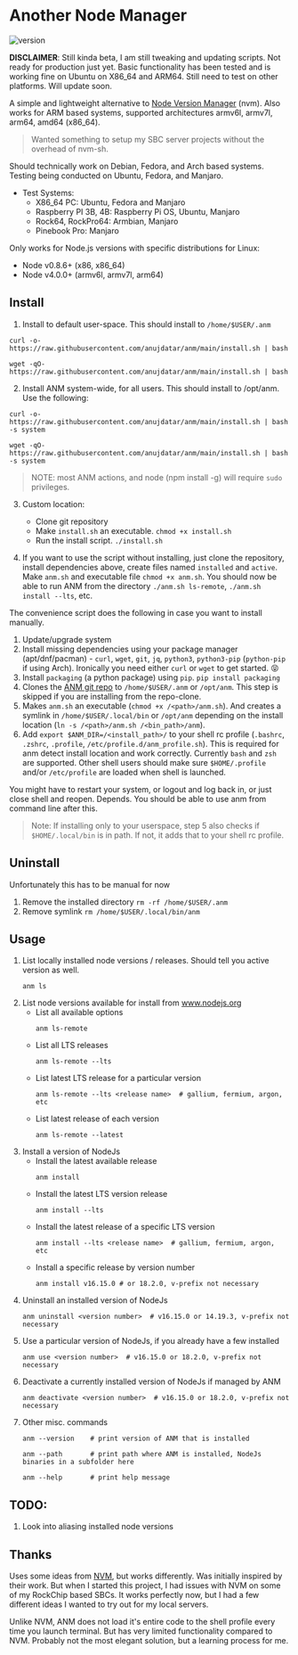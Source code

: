 # Another Node Manager

![version](https://img.shields.io/github/v/tag/anujdatar/anm?label=version&sort=semver)

**DISCLAIMER**: Still kinda beta, I am still tweaking and updating scripts.
Not ready for production just yet. Basic functionality has been tested and is
working fine on Ubuntu on X86_64 and ARM64. Still need to test on other platforms. Will update soon.

A simple and lightweight alternative to
[Node Version Manager](https://github.com/nvm-sh/nvm) (nvm). Also works for ARM
based systems, supported architectures armv6l, armv7l, arm64, amd64 (x86_64).

> Wanted something to setup my SBC server projects without the overhead of nvm-sh.

Should technically work on Debian, Fedora, and Arch based systems. Testing being
conducted on Ubuntu, Fedora, and Manjaro.
- Test Systems:
  - X86_64 PC: Ubuntu, Fedora and Manjaro
  - Raspberry PI 3B, 4B: Raspberry Pi OS, Ubuntu, Manjaro
  - Rock64, RockPro64: Armbian, Manjaro
  - Pinebook Pro: Manjaro

Only works for Node.js versions with specific distributions for Linux:
 - Node v0.8.6+ (x86, x86_64)
 - Node v4.0.0+ (armv6l, armv7l, arm64)

## Install
1. Install to default user-space. This should install to `/home/$USER/.anm`
  ```
  curl -o- https://raw.githubusercontent.com/anujdatar/anm/main/install.sh | bash
  ```
  ```
  wget -qO- https://raw.githubusercontent.com/anujdatar/anm/main/install.sh | bash
  ```

2. Install ANM system-wide, for all users. This should install to /opt/anm. Use the following:
  ```
  curl -o- https://raw.githubusercontent.com/anujdatar/anm/main/install.sh | bash -s system
  ```
  ```
  wget -qO- https://raw.githubusercontent.com/anujdatar/anm/main/install.sh | bash -s system
  ```
  > NOTE: most ANM actions, and node (npm install -g) will require `sudo` privileges.

3. Custom location:
    - Clone git repository
    - Make `install.sh` an executable. `chmod +x install.sh`
    - Run the install script. `./install.sh`

4. If you want to use the script without installing, just clone the repository,
install dependencies above, create files named `installed` and `active`. Make
`anm.sh` and executable file `chmod +x anm.sh`. You should now be able to run
ANM from the directory `./anm.sh ls-remote`, `./anm.sh install --lts`, etc.

The convenience script does the following in case you want to install manually.
  1. Update/upgrade system
  2. Install missing dependencies using your package manager (apt/dnf/pacman)
    - `curl`, `wget`, `git`, `jq`, `python3`, `python3-pip` (`python-pip` if using Arch). Ironically you need either `curl` or `wget` to get started. 😝
  3. Install `packaging` (a python package) using `pip`. `pip install packaging`
  4. Clones the [ANM git repo](https://github.com/anujdatar/anm) to `/home/$USER/.anm` or `/opt/anm`. This step is skipped if you are installing from the repo-clone.
  5. Makes `anm.sh` an executable (`chmod +x /<path>/anm.sh`). And creates a symlink in `/home/$USER/.local/bin` or `/opt/anm` depending on the install location (`ln -s /<path>/anm.sh /<bin_path>/anm`).
  6. Add `export $ANM_DIR=/<install_path>/` to your shell rc profile (`.bashrc`, `.zshrc`, `.profile`, `/etc/profile.d/anm_profile.sh`). This is required for anm detect install location and work correctly. Currently `bash` and `zsh` are supported. Other shell users should make sure `$HOME/.profile` and/or `/etc/profile` are loaded when shell is launched.

You might have to restart your system, or logout and log back in, or just close shell and reopen. Depends. You
should be able to use anm from command line after this.

> Note: If installing only to your userspace, step 5 also checks if `$HOME/.local/bin` is in path. If not, it adds that to your shell rc profile.

## Uninstall
Unfortunately this has to be manual for now
  1. Remove the installed directory
    ```
    rm -rf /home/$USER/.anm
    ```
  2. Remove symlink
    ```
    rm /home/$USER/.local/bin/anm
    ```

## Usage
1. List locally installed node versions / releases. Should tell you active version as well.
   ```
   anm ls
   ```
2. List node versions available for install from www.nodejs.org
     - List all available options
       ```
       anm ls-remote
       ```
     - List all LTS releases
       ```
       anm ls-remote --lts
       ```
     - List latest LTS release for a particular version
       ```
       anm ls-remote --lts <release name>  # gallium, fermium, argon, etc
       ```
     - List latest release of each version
       ```
       anm ls-remote --latest
       ```
3. Install a version of NodeJs
     - Install the latest available release
       ```
       anm install
       ```
     - Install the latest LTS version release
       ```
       anm install --lts
       ```
     - Install the latest release of a specific LTS version
       ```
       anm install --lts <release name>  # gallium, fermium, argon, etc
       ```
     - Install a specific release by version number
       ```
       anm install v16.15.0 # or 18.2.0, v-prefix not necessary
       ```
4. Uninstall an installed version of NodeJs
   ```
   anm uninstall <version number>  # v16.15.0 or 14.19.3, v-prefix not necessary
   ```
5. Use a particular version of NodeJs, if you already have a few installed
   ```
   anm use <version number>  # v16.15.0 or 18.2.0, v-prefix not necessary
   ```
6. Deactivate a currently installed version of NodeJs if managed by ANM
   ```
   anm deactivate <version number>  # v16.15.0 or 18.2.0, v-prefix not necessary
   ```
7. Other misc. commands
    ```
    anm --version    # print version of ANM that is installed
    ```
    ```
    anm --path       # print path where ANM is installed, NodeJs binaries in a subfolder here
    ```
    ```
    anm --help       # print help message
    ```

## TODO:
1. Look into aliasing installed node versions

## Thanks
Uses some ideas from [NVM](https://github.com/nvm-sh/nvm), but works differently.
Was initially inspired by their work. But when I started this project, I had
issues with NVM on some of my RockChip based SBCs. It works perfectly now, but I
had a few different ideas I wanted to try out for my local servers.

Unlike NVM, ANM does not load it's entire code to the shell profile every time
you launch terminal. But has very limited functionality compared to NVM.
Probably not the most elegant solution, but a learning process for me.

